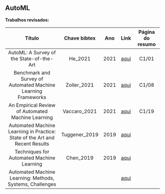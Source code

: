 ## AutoML

**Trabalhos revisados:**


| Título | Chave bibtex | Ano | Link | Página do resumo |
|:------:|:-------:|:---:|:----:|:----------------:|
|AutoML: A Survey of the State-of-the-Art|He_2021|2021|[aqui](https://arxiv.org/abs/1908.00709)|C1/01|
|Benchmark and Survey of Automated Machine Learning Frameworks|Zoller_2021|2021|[aqui](https://arxiv.org/abs/1904.12054)|C1/08|
|An Empirical Review of Automated Machine Learning|Vaccaro_2021|2021|[aqui](https://www.mdpi.com/2073-431X/10/1/11)|C1/19|
|Automated Machine Learning in Practice: State of the Art and Recent Results|Tuggener_2019|2019|[aqui](http://arxiv.org/abs/1907.08392)|        |
|Techniques for Automated Machine Learning|Chen_2019|2019|[aqui](https://arxiv.org/abs/1907.08908)|        |
|Automated Machine Learning: Methods, Systems, Challenges|||[aqui](https://link.springer.com/book/10.1007/978-3-030-05318-5)|        |



